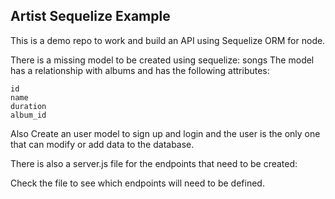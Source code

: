 ## Artist Sequelize Example

This is a demo repo to work and build an API using Sequelize ORM for node.


There is a missing model to be created using sequelize: songs
The model has a relationship with albums and has the following attributes:
```
id
name
duration
album_id
```

Also Create an user model to sign up and login and the user is the only one that can modify or add data to the database.

There is also a server.js file for the endpoints that need to be created:

Check the file to see which endpoints will need to be defined.
